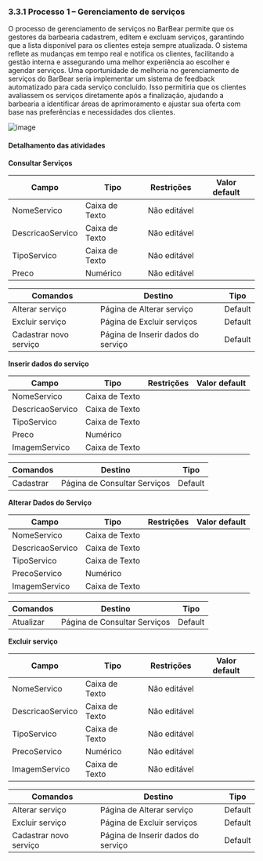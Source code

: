 ### 3.3.1 Processo 1 – Gerenciamento de serviços

O processo de gerenciamento de serviços no BarBear permite que os gestores da barbearia cadastrem, editem e excluam serviços, garantindo que a lista disponível para os clientes esteja sempre atualizada. O sistema reflete as mudanças em tempo real e notifica os clientes, facilitando a gestão interna e assegurando uma melhor experiência ao escolher e agendar serviços. Uma oportunidade de melhoria no gerenciamento de serviços do BarBear seria implementar um sistema de feedback automatizado para cada serviço concluído. Isso permitiria que os clientes avaliassem os serviços diretamente após a finalização, ajudando a barbearia a identificar áreas de aprimoramento e ajustar sua oferta com base nas preferências e necessidades dos clientes.

![image](images/GerenciamentoServiços.png "Modelo BPMN do Processo 1.")



#### Detalhamento das atividades

**Consultar Serviços**

| **Campo**             | **Tipo**         | **Restrições** | **Valor default** |
| ---                   | ---              | ---            | ---               |
| NomeServico           | Caixa de Texto   | Não editável   |                   |
| DescricaoServico      | Caixa de Texto   | Não editável   |                   | 
| TipoServico           | Caixa de Texto   | Não editável   |                   |   
| Preco                 | Numérico         | Não editável   |                   |

| **Comandos**          |  **Destino**                       | **Tipo** |
| ---                   | ---                                | ---               |
| Alterar serviço       | Página de Alterar serviço          | Default           |
| Excluir serviço       | Página de Excluir serviços         | Default           |
| Cadastrar novo serviço| Página de Inserir dados do serviço | Default           |

**Inserir dados do serviço**

| **Campo**             | **Tipo**         | **Restrições** | **Valor default** |
| ---                   | ---              | ---            | ---               |
| NomeServico           | Caixa de Texto   |                |                   |
| DescricaoServico      | Caixa de Texto   |                |                   | 
| TipoServico           | Caixa de Texto   |                |                   |  
| Preco                 | Numérico         |                |                   |
| ImagemServico        | Caixa de Texto    |                |                   |


| **Comandos**         |  **Destino**                   | **Tipo**          |
| ---                  | ---                            | ---               |
| Cadastrar	           | Página de Consultar Serviços   | Default           |

**Alterar Dados do Serviço**

| **Campo**             | **Tipo**         | **Restrições** | **Valor default** |
| ---                   | ---              | ---            | ---               |
| NomeServico           | Caixa de Texto   |                |                   |
| DescricaoServico      | Caixa de Texto   |                |                   | 
| TipoServico           | Caixa de Texto   |                |                   |  
| PrecoServico          | Numérico         |                |                   |
| ImagemServico        | Caixa de Texto      |                |                   |

| **Comandos**         |  **Destino**                          | **Tipo**          |
| ---                  | ---                                   | ---               |
| Atualizar            | Página de Consultar Serviços          | Default           |                     

**Excluir serviço**

| **Campo**             | **Tipo**         | **Restrições** | **Valor default** |
| ---                   | ---              | ---            | ---               |
| NomeServico           | Caixa de Texto   | Não editável   |                   |
| DescricaoServico      | Caixa de Texto   | Não editável   |                   | 
| TipoServico           | Caixa de Texto   | Não editável   |                   |  
| PrecoServico          | Numérico         | Não editável   |                   |
| ImagemServico        | Caixa de Texto    | Não editável   |                   |

| **Comandos**          |  **Destino**                       | **Tipo** |
| ---                   | ---                                | ---               |
| Alterar serviço       | Página de Alterar serviço          | Default           |
| Excluir serviço       | Página de Excluir serviços         | Default           |
| Cadastrar novo serviço| Página de Inserir dados do serviço | Default           |

                      



